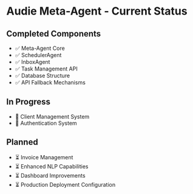 # Audie Meta-Agent - Current Status

## Completed Components
- ✅ Meta-Agent Core
- ✅ SchedulerAgent
- ✅ InboxAgent
- ✅ Task Management API
- ✅ Database Structure
- ✅ API Fallback Mechanisms

## In Progress
- 🔄 Client Management System
- 🔄 Authentication System

## Planned
- ⏳ Invoice Management
- ⏳ Enhanced NLP Capabilities
- ⏳ Dashboard Improvements
- ⏳ Production Deployment Configuration
